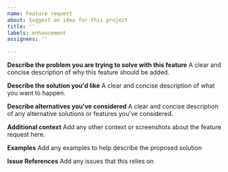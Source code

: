 ```yaml
---
name: Feature request
about: Suggest an idea for this project
title: ''
labels: enhancement
assignees: ''

---
```


**Describe the problem you are trying to solve with this feature**
A clear and concise description of why this feature should be added.

**Describe the solution you'd like**
A clear and concise description of what you want to happen.

**Describe alternatives you've considered**
A clear and concise description of any alternative solutions or features you've considered.

**Additional context**
Add any other context or screenshots about the feature request here.

**Examples**
Add any examples to help describe the proposed solution

**Issue References**
Add any issues that this relies on
